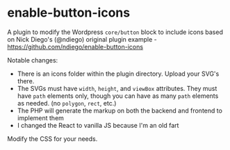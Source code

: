 # enable-button-icons
A plugin to modify the Wordpress `core/button` block to include icons based on Nick Diego's (@ndiego) original plugin example - https://github.com/ndiego/enable-button-icons

Notable changes:

* There is an icons folder within the plugin directory. Upload your SVG's there.
* The SVGs must have `width`, `height`, and `viewBox` attributes. They must have `path` elements only, though you can have as many `path` elements as needed. (no `polygon`, `rect`, etc.)
* The PHP will generate the markup on both the backend and frontend to implement them
* I changed the React to vanilla JS because I'm an old fart

Modify the CSS for your needs.

